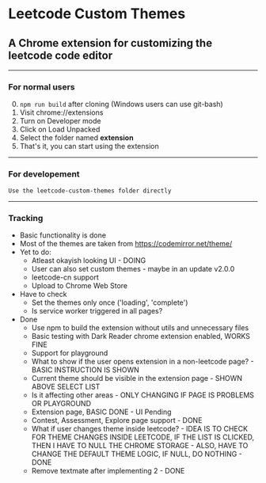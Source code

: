 # Leetcode Custom Themes
## A Chrome extension for customizing the leetcode code editor

<hr>

### For normal users
0. `npm run build` after cloning (Windows users can use git-bash)
1. Visit chrome://extensions
2. Turn on Developer mode
3. Click on Load Unpacked 
4. Select the folder named <b>extension</b> 
5. That's it, you can start using the extension 

<hr>

### For developement
`Use the leetcode-custom-themes folder directly`

<hr>

### Tracking

* Basic functionality is done
* Most of the themes are taken from https://codemirror.net/theme/
* Yet to do:   
    * Atleast okayish looking UI - DOING
    * User can also set custom themes - maybe in an update v2.0.0
    * leetcode-cn support
    * Upload to Chrome Web Store
* Have to check
    * Set the themes only once ('loading', 'complete')
    * Is service worker triggered in all pages?
* Done
    * Use npm to build the extension without utils and unnecessary files
    * Basic testing with Dark Reader chrome extension enabled, WORKS FINE
    * Support for playground 
    * What to show if the user opens extension in a non-leetcode page? - BASIC INSTRUCTION IS SHOWN
    * Current theme should be visible in the extension page - SHOWN ABOVE SELECT LIST
    * Is it affecting other areas - ONLY CHANGING IF PAGE IS PROBLEMS OR PLAYGROUND
    * Extension page, BASIC DONE - UI Pending
    * Contest, Assessment, Explore page support - DONE
    * What if user changes theme inside leetcode? - IDEA IS TO CHECK FOR THEME CHANGES INSIDE LEETCODE, IF THE LIST IS CLICKED, THEN I HAVE TO NULL THE CHROME STORAGE - ALSO, HAVE TO CHANGE THE DEFAULT THEME LOGIC, IF NULL, DO NOTHING - DONE
    * Remove textmate after implementing 2 - DONE
